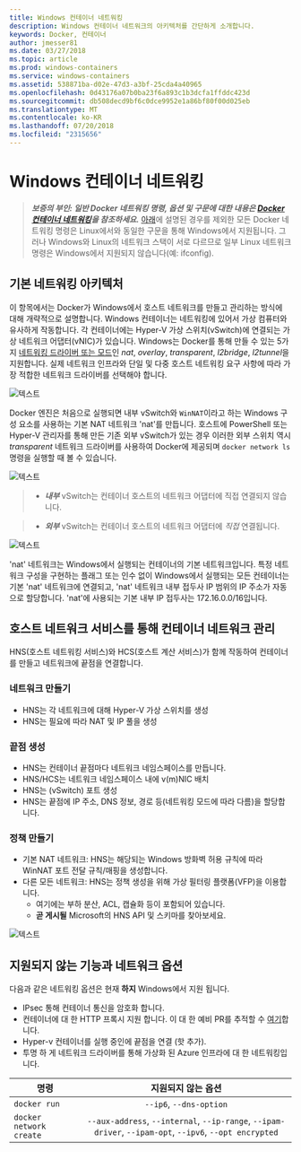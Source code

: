 ```yaml
---
title: Windows 컨테이너 네트워킹
description: Windows 컨테이너 네트워크의 아키텍처를 간단하게 소개합니다.
keywords: Docker, 컨테이너
author: jmesser81
ms.date: 03/27/2018
ms.topic: article
ms.prod: windows-containers
ms.service: windows-containers
ms.assetid: 538871ba-d02e-47d3-a3bf-25cda4a40965
ms.openlocfilehash: 0d43176a07b0ba23f6a893c1b3dcfa1ffddc423d
ms.sourcegitcommit: db508decd9bf6c0dce9952e1a86bf80f00d025eb
ms.translationtype: MT
ms.contentlocale: ko-KR
ms.lasthandoff: 07/20/2018
ms.locfileid: "2315656"
---
```

# <a name="windows-container-networking"></a>Windows 컨테이너 네트워킹
> ***보증의 부인: 일반 Docker 네트워킹 명령, 옵션 및 구문에 대한 내용은 [Docker 컨테이너 네트워킹](https://docs.docker.com/engine/userguide/networking/)을 참조하세요.*** [아래](#unsupported-features-and-network-options)에 설명된 경우를 제외한 모든 Docker 네트워킹 명령은 Linux에서와 동일한 구문을 통해 Windows에서 지원됩니다. 그러나 Windows와 Linux의 네트워크 스택이 서로 다르므로 일부 Linux 네트워크 명령은 Windows에서 지원되지 않습니다(예: ifconfig).


## <a name="basic-networking-architecture"></a>기본 네트워킹 아키텍처
이 항목에서는 Docker가 Windows에서 호스트 네트워크를 만들고 관리하는 방식에 대해 개략적으로 설명합니다. Windows 컨테이너는 네트워킹에 있어서 가상 컴퓨터와 유사하게 작동합니다. 각 컨테이너에는 Hyper-V 가상 스위치(vSwitch)에 연결되는 가상 네트워크 어댑터(vNIC)가 있습니다. Windows는 Docker를 통해 만들 수 있는 5가지 [네트워킹 드라이버 또는 모드](./network-drivers-topologies.md)인 *nat*, *overlay*, *transparent*, *l2bridge*, *l2tunnel*을 지원합니다. 실제 네트워크 인프라와 단일 및 다중 호스트 네트워킹 요구 사항에 따라 가장 적합한 네트워크 드라이버를 선택해야 합니다.


![텍스트](media/windowsnetworkstack-simple.png)


Docker 엔진은 처음으로 실행되면 내부 vSwitch와 `WinNAT`이라고 하는 Windows 구성 요소를 사용하는 기본 NAT 네트워크 'nat'를 만듭니다. 호스트에 PowerShell 또는 Hyper-V 관리자를 통해 만든 기존 외부 vSwitch가 있는 경우 이러한 외부 스위치 역시 *transparent* 네트워크 드라이버를 사용하여 Docker에 제공되며 ``docker network ls`` 명령을 실행할 때 볼 수 있습니다.  


![텍스트](media/docker-network-ls.png)


> - ***내부*** vSwitch는 컨테이너 호스트의 네트워크 어댑터에 직접 연결되지 않습니다. 

> - ***외부*** vSwitch는 컨테이너 호스트의 네트워크 어댑터에 _직접_ 연결됩니다.  


![텍스트](media/get-vmswitch.png)


'nat' 네트워크는 Windows에서 실행되는 컨테이너의 기본 네트워크입니다. 특정 네트워크 구성을 구현하는 플래그 또는 인수 없이 Windows에서 실행되는 모든 컨테이너는 기본 'nat' 네트워크에 연결되고, 'nat' 네트워크 내부 접두사 IP 범위의 IP 주소가 자동으로 할당합니다. 'nat'에 사용되는 기본 내부 IP 접두사는 172.16.0.0/16입니다. 


## <a name="container-network-management-with-host-network-service"></a>호스트 네트워크 서비스를 통해 컨테이너 네트워크 관리

HNS(호스트 네트워킹 서비스)와 HCS(호스트 계산 서비스)가 함께 작동하여 컨테이너를 만들고 네트워크에 끝점을 연결합니다.

### <a name="network-creation"></a>네트워크 만들기
  - HNS는 각 네트워크에 대해 Hyper-V 가상 스위치를 생성
  - HNS는 필요에 따라 NAT 및 IP 풀을 생성

### <a name="endpoint-creation"></a>끝점 생성
  - HNS는 컨테이너 끝점마다 네트워크 네임스페이스를 만듭니다.
  - HNS/HCS는 네트워크 네임스페이스 내에 v(m)NIC 배치
  - HNS는 (vSwitch) 포트 생성
  - HNS는 끝점에 IP 주소, DNS 정보, 경로 등(네트워킹 모드에 따라 다름)을 할당합니다.

### <a name="policy-creation"></a>정책 만들기
  - 기본 NAT 네트워크: HNS는 해당되는 Windows 방화벽 허용 규칙에 따라 WinNAT 포트 전달 규칙/매핑을 생성합니다.
  - 다른 모든 네트워크: HNS는 정책 생성을 위해 가상 필터링 플랫폼(VFP)을 이용합니다.
    - 여기에는 부하 분산, ACL, 캡슐화 등이 포함되어 있습니다.
    - **곧 게시될** Microsoft의 HNS API 및 스키마를 찾아보세요.


![텍스트](media/HNS-Management-Stack.png)


 ## <a name="unsupported-features-and-network-options"></a>지원되지 않는 기능과 네트워크 옵션
 다음과 같은 네트워킹 옵션은 현재 **하지** Windows에서 지원 됩니다.
   * IPsec 통해 컨테이너 통신을 암호화 합니다.
   * 컨테이너에 대 한 HTTP 프록시 지원 합니다.  이 대 한 예비 PR를 추적할 수 [여기](https://github.com/Microsoft/hcsshim/pull/163)합니다.
   * Hyper-v 컨테이너를 실행 중인에 끝점을 연결 (핫 추가).
   * 투명 하 게 네트워크 드라이버를 통해 가상화 된 Azure 인프라에 대 한 네트워킹입니다.

 | 명령        | 지원되지 않는 옵션   |
 | ---------------|:--------------------:|
 | ``docker run``|   ``--ip6``, ``--dns-option`` |
 | ``docker network create``| ``--aux-address``, ``--internal``, ``--ip-range``, ``--ipam-driver``, ``--ipam-opt``, ``--ipv6``, ``--opt encrypted`` |